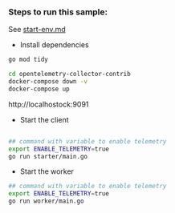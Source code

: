 ### Steps to run this sample:

See [start-env.md](../start-env.md)

- Install dependencies


```bash
go mod tidy
```


```bash
cd opentelemetry-collector-contrib
docker-compose down -v
docker-compose up 
```

http://localhostock:9091



- Start the client

```bash

## command with variable to enable telemetry 
export ENABLE_TELEMETRY=true
go run starter/main.go
```


- Start the worker

```bash
## command with variable to enable telemetry 
export ENABLE_TELEMETRY=true
go run worker/main.go
```





